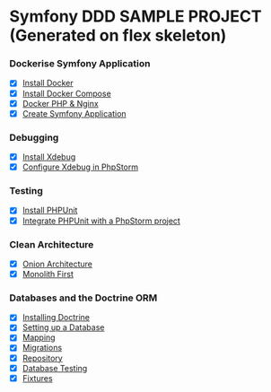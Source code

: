 # Symfony DDD SAMPLE PROJECT (Generated on flex skeleton)

### Dockerise Symfony Application

- [X] [Install Docker](https://docs.docker.com/engine/install/)
- [X] [Install Docker Compose](https://docs.docker.com/compose/install/)
- [X] [Docker PHP & Nginx]()
- [X] [Create Symfony Application](https://symfony.com/doc/current/setup.html)

### Debugging

- [X] [Install Xdebug](https://xdebug.org/docs/install#pecl)
- [X] [Configure Xdebug in PhpStorm](https://www.jetbrains.com/help/phpstorm/configuring-xdebug.html)

### Testing

- [X] [Install PHPUnit](https://symfony.com/doc/current/testing.html#the-phpunit-testing-framework)
- [X] [Integrate PHPUnit with a PhpStorm project](https://symfony.com/doc/current/testing.html#the-phpunit-testing-framework)

### Clean Architecture

- [X] [Onion Architecture](https://blog.cleancoder.com/uncle-bob/2012/08/13/the-clean-architecture.html)
- [X] [Monolith First](https://martinfowler.com/bliki/MonolithFirst.html)

### Databases and the Doctrine ORM

- [X] [Installing Doctrine](https://symfony.com/doc/current/doctrine.html)
- [X] [Setting up a Database](https://symfony.com/doc/current/the-fast-track/en/7-database.html)
- [X] [Mapping](https://www.doctrine-project.org/projects/doctrine-orm/en/current/reference/xml-mapping.html)
- [X] [Migrations](https://symfony.com/doc/current/doctrine.html#migrations-creating-the-database-tables-schema)
- [X] [Repository](https://symfony.com/doc/current/doctrine.html#querying-for-objects-the-repository)
- [X] [Database Testing](https://symfony.com/doc/current/testing/database.html)
- [X] [Fixtures](https://symfony.com/bundles/DoctrineFixturesBundle/current/index.html)

[//]: # (### CQRS)

[//]: # ()
[//]: # (- [X] [CQRS pattern]&#40;https://docs.microsoft.com/en-us/azure/architecture/patterns/cqrs&#41;)

[//]: # (- [X] [Symfony Messenger]&#40;https://symfony.com/doc/current/messenger.html&#41;)

[//]: # ()
[//]: # (### Auth)

[//]: # ()
[//]: # (- [X] [JWT Authentication]&#40;https://github.com/lexik/LexikJWTAuthenticationBundle&#41;)

[//]: # (- [X] [JWT Refresh Token]&#40;https://github.com/markitosgv/JWTRefreshTokenBundle&#41;)

[//]: # ()
[//]: # (### Static analysis tool)

[//]: # ()
[//]: # (- [X] [PHP CS Fixer]&#40;https://github.com/FriendsOfPHP/PHP-CS-Fixer&#41;)

[//]: # (- [X] [Deptrac]&#40;https://qossmic.github.io/deptrac/&#41;)

[//]: # (- [X] [PHPStan]&#40;https://github.com/phpstan/phpstan&#41;)

[//]: # ()
[//]: # (### DDD)

[//]: # ()
[//]: # (- [X] [Strategic & Tactical design]&#40;&#41;)

[//]: # ()
[//]: # (### CI/CD)

[//]: # ()
[//]: # (- [X] [Gitlab CI/CD]&#40;https://docs.gitlab.com/ee/ci/yaml/&#41;)

[//]: # (- [X] [GitHub Actions]&#40;https://docs.github.com/en/actions/quickstart&#41;)

[//]: # ()
[//]: # (Documentation [for development&#40;docs/index.md&#41;.)
